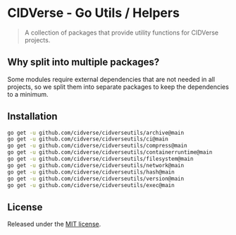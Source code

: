 # CIDVerse - Go Utils / Helpers

> A collection of packages that provide utility functions for CIDVerse projects.

## Why split into multiple packages?

Some modules require external dependencies that are not needed in all projects, so we split them into separate packages to keep the dependencies to a minimum.

## Installation

```bash
go get -u github.com/cidverse/cidverseutils/archive@main
go get -u github.com/cidverse/cidverseutils/ci@main
go get -u github.com/cidverse/cidverseutils/compress@main
go get -u github.com/cidverse/cidverseutils/containerruntime@main
go get -u github.com/cidverse/cidverseutils/filesystem@main
go get -u github.com/cidverse/cidverseutils/network@main
go get -u github.com/cidverse/cidverseutils/hash@main
go get -u github.com/cidverse/cidverseutils/version@main
go get -u github.com/cidverse/cidverseutils/exec@main
```

## License

Released under the [MIT license](./LICENSE).
